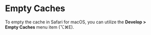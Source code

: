 # Empty Caches

To empty the cache in Safari for macOS, you can utilize the **Develop > Empty Caches** menu item (⌥⌘E).